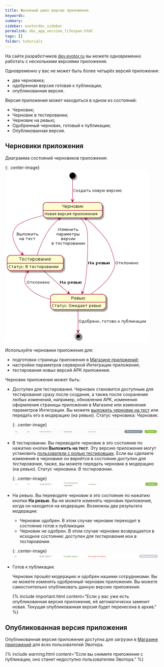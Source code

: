 ```yaml
---
title: Жизненый цикл версии приложения
keywords:
summary:
sidebar: evotordoc_sidebar
permalink: doc_app_version_lifespan.html
tags: []
folder: tutorials
---
```


На сайте разработчиков [dev.evotor.ru](https://dev.evotor.ru) вы можете одновременно работать с несколькими версиями приложения.

Одновременно у вас не может быть более четырёх версий приложения:

* два черновика;
* одобренная версия готовая к публикации;
* опубликованная версия.

Версия приложения может находиться в одном из состояний:

* Черновик;
* Черновик в тестировании;
* Черновик на ревью;
* Одобренный черновик, готовый к публикации;
* Опубликованная версия.

## Черновики приложения

Диаграмма состояний черновиков приложения:

  {: .center-image}
  ![](images/draft_diagram.png)

Используйте черновики приложения для:

* подготовки страницы приложения в [Магазине приложений](https://market.evotor.ru);
* настройки параметров серверной Интеграции приложения;
* тестирования новых версий APK приложения.

Черновик приложения может быть:

* Доступен для тестирования.
  Черновик становится доступным для тестирования сразу после создания, а также после сохранения любых изменений, например, обновления APK, изменения оформления страницы приложения в Магазине или изменения параметров Интеграции. Вы можете [выложить черновик на тест](./doc_app_testing.html) или передать его в модерацию (на ревью). Статус черновика: *Черновик*.

  {: .center-image}
  ![](images/draft.png)

* В тестировании.
  Вы переводите черновик в это состояние по нажатию кнопки **Выложить на тест**. Эту версию приложения могут установить [пользователи с ролью тестировщик](./doc_app_testing.html). Если вы сделаете изменения в черновике он вернётся в состояние *доступен для тестирования*, также, вы можете передать черновик в модерацию (на ревью). Статус черновика: *В тестировании*.

  {: .center-image}
  ![](images/draft_testing.png)

* На ревью.
  Вы переводите черновик в это состояние по нажатию кнопки **На ревью**. Вы не можете изменять черновик приложения, когда он находится на модерации. Возможны два результата модерации:

  * Черновик одобрен. В этом случае черновик переходит в состояние *готов к публикации*.
  * Черновик не одобрен. В этом случае черновик возвращается в исходное состояние: *доступен для тестирования* иои *в тестировании*.

  {: .center-image}
  ![](images/draft_reviewing.png)

* Готов к публикации.

  Черновик прошёл модерацию и одобрен нашими сотрудниками. Вы не можете изменять одобренный черновик приложения. Вы можете самостоятельно опубликовать данную версию приложения.

  {% include important.html content="Если у вас уже есть опубликованная версия приложения, её автоматически заменит новая. Текущая опубликованная версия будет перенесена в архив." %}

## Опубликованная версия приложения

Опубликованная версия приложения доступна для загрузки в [Магазине приложений](https://market.evotor.ru) для всех пользователей Эвотора.

{% include warning.html content="Если вы снимите приложение с публикации, оно станет недоступно пользователям Эвотора." %}
